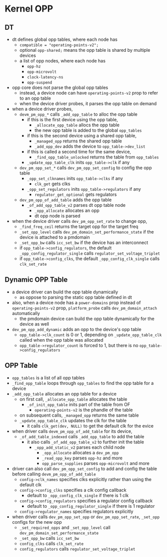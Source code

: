 Kernel OPP
==========

## DT

- dt defines global opp tables, where each node has
  - `compatible = "operating-points-v2";`
  - optional `opp-shared;` means the opp table is shared by multiple devices
  - a list of opp nodes, where each node has
    - `opp-hz`
    - `opp-microvolt`
    - `clock-latency-ns`
    - `opp-suspend`
- opp core does not parse the global opp tables
  - instead, a device node can have `operating-points-v2` prop to refer to an
    opp table
  - when the device driver probes, it parses the opp table on demand
- when a device driver probes,
  - `devm_pm_opp_*` calls `_add_opp_table` to alloc the opp table
    - if this is the first device using the opp table,
      - `_allocate_opp_table` allocs the opp table
      - the new opp table is added to the global `opp_tables`
    - if this is the second device using a shared opp table,
      - `_managed_opp` returns the shared opp table
      - `_add_opp_dev` adds the device to `opp_table->dev_list`
    - if this is called a second time for the same device,
      - `_find_opp_table_unlocked` returns the table from `opp_tables`
    - `_update_opp_table_clk` inits `opp_table->clk` if any
  - `dev_pm_opp_set_*` calls `dev_pm_opp_set_config` to config the opp table
    - `_opp_set_clknames` inits `opp_table->clks` if any
      - `clk_get` gets clks
    - `_opp_set_regulators` inits `opp_table->regulators` if any
      - `regulator_get_optional` gets regulators
  - `dev_pm_opp_of_add_table` adds the opp table
    - `_of_add_opp_table_v2` parses dt opp table node
      - `_opp_allocate` allocates an opp
      - dt opp node is parsed
- when the device driver calls `dev_pm_opp_set_rate` to change opp,
  - `_find_freq_ceil` returns the target opp for the target freq
  - `_set_opp_level` calls `dev_pm_domain_set_performance_state` if the device
    is attached to a pmdomain
  - `_set_opp_bw` calls `icc_set_bw` if the device has an interconnect
  - if `opp_table->config_regulators`, the default
    `_opp_config_regulator_single` calls `regulator_set_voltage_triplet`
  - if `opp_table->config_clks`, the default `_opp_config_clk_single` calls
    `clk_set_rate`

## Dynamic OPP Table

- a device driver can build the opp table dynamically
  - as oppose to parsing the static opp table defined in dt
- also, when a device node has a `power-domains` prop instead of
  `operating-points-v2` prop, `platform_probe` calls `dev_pm_domain_attach`
  automatically
  - the pmdomain device can build the opp table dynamically for the device as
    well
- `dev_pm_opp_add_dynamic` adds an opp to the device's opp table
  - `opp_table->clk_count` is 0 or 1, depending on `_update_opp_table_clk`
    called when the opp table was allocated
  - `opp_table->regulator_count` is forced to 1, but there is no
    `opp_table->config_regulators`

## OPP Table

- `opp_tables` is a list of all opp tables
- `_find_opp_table` loops through `opp_tables` to find the opp table for a
  device
- `_add_opp_table` allocates an opp table for a device
  - on first call, `_allocate_opp_table` allocates the table
    - `_of_init_opp_table` inits part of the table from OF
      - `operating-points-v2` is the phandle of the table
  - on subsequent calls, `_managed_opp` returns the same table
  - `_update_opp_table_clk` updates the clk for the table
    - it calls `clk_get(dev, NULL)` to get the default clk for the evice
- when driver calls `devm_pm_opp_of_add_table` for its device,
  - `_of_add_table_indexed` calls `_add_opp_table` to add the table
    - it also calls `_of_add_opp_table_v2` to further init the table
      - `_opp_add_static_v2` parses each child node
        - `_opp_allocate` allocates a `dev_pm_opp`
        - `_read_opp_key` parses `opp-hz` and more
        - `opp_parse_supplies` parses `opp-microvolt` and more
- driver can also call `dev_pm_opp_set_config` to add and config the table
  before calling `devm_pm_opp_of_add_table`
  - `config->clk_names` specifies clks explicitly rather than using the
    default clk
  - `config->config_clks` specifies a clk config callback
    - default to `_opp_config_clk_single` if there is 1 clk
  - `config->config_regulators` specifies a regulator config callback
    - default to `_opp_config_regulator_single` if there is 1 regulator
  - `config->regulator_names` specifies regulators explicitly
- when driver calls `dev_pm_opp_set_opp` or `dev_pm_opp_set_rate`, `_set_opp`
  configs for the new opp
  - `_set_required_opps` and `_set_opp_level` call
    `dev_pm_domain_set_performance_state`
  - `_set_opp_bw` calls `icc_set_bw`
  - `config_clks` calls `clk_set_rate`
  - `config_regulators` calls `regulator_set_voltage_triplet`
